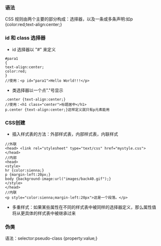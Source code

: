 ### 语法
CSS 规则由两个主要的部分构成：选择器，以及一条或多条声明:如p {color:red;text-align:center;}

### id 和 class 选择器
- id 选择器以 "#" 来定义
```
#para1
{
text-align:center;
color:red;
}
//使用：<p id="para1">Hello World!!!</p>
```
- 类选择器以一个点"."号显示
 ```
 .center {text-align:center;}
 //使用：<h1 class="center">标题居中</h1>
 p.center {text-align:center;}这样定义就只有p元素能用
 ```
### CSS创建
- 插入样式表的方法：外部样式表，内部样式表，内联样式
```
//外联
<head> <link rel="stylesheet" type="text/css" href="mystyle.css"> </head>
//内部
<head>
<style>
hr {color:sienna;}
p {margin-left:20px;}
body {background-image:url("images/back40.gif");}
</style>
</head>
//内联
<p style="color:sienna;margin-left:20px">这是一个段落。</p>
```
- 多重样式：如果某些属性在不同的样式表中被同样的选择器定义，那么属性值将从更具体的样式表中被继承过来

### 伪类
语法：selector:pseudo-class {property:value;}